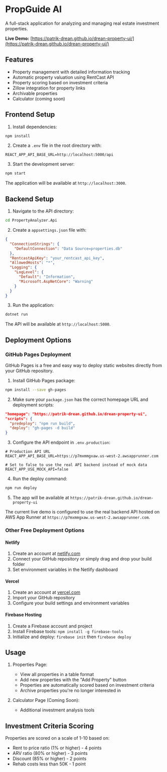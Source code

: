 # PropGuide AI

A full-stack application for analyzing and managing real estate investment properties.

**Live Demo:** [https://patrik-drean.github.io/drean-property-ui/](https://patrik-drean.github.io/drean-property-ui/)

## Features

- Property management with detailed information tracking
- Automatic property valuation using RentCast API
- Property scoring based on investment criteria
- Zillow integration for property links
- Archivable properties
- Calculator (coming soon)

## Frontend Setup

1. Install dependencies:
```bash
npm install
```

2. Create a `.env` file in the root directory with:
```
REACT_APP_API_BASE_URL=http://localhost:5000/api
```

3. Start the development server:
```bash
npm start
```

The application will be available at `http://localhost:3000`.

## Backend Setup

1. Navigate to the API directory:
```bash
cd PropertyAnalyzer.Api
```

2. Create a `appsettings.json` file with:
```json
{
  "ConnectionStrings": {
    "DefaultConnection": "Data Source=properties.db"
  },
  "RentcastApiKey": "your_rentcast_api_key",
  "AllowedHosts": "*",
  "Logging": {
    "LogLevel": {
      "Default": "Information",
      "Microsoft.AspNetCore": "Warning"
    }
  }
}
```

3. Run the application:
```bash
dotnet run
```

The API will be available at `http://localhost:5000`.

## Deployment Options

### GitHub Pages Deployment

GitHub Pages is a free and easy way to deploy static websites directly from your GitHub repository.

1. Install GitHub Pages package:
```bash
npm install --save gh-pages
```

2. Make sure your `package.json` has the correct homepage URL and deployment scripts:
```json
"homepage": "https://patrik-drean.github.io/drean-property-ui",
"scripts": {
  "predeploy": "npm run build",
  "deploy": "gh-pages -d build"
}
```

3. Configure the API endpoint in `.env.production`:
```
# Production API URL
REACT_APP_API_BASE_URL=https://p7mxmmgxaw.us-west-2.awsapprunner.com

# Set to false to use the real API backend instead of mock data
REACT_APP_USE_MOCK_API=false
```

4. Run the deploy command:
```bash
npm run deploy
```

5. The app will be available at `https://patrik-drean.github.io/drean-property-ui`

The current live demo is configured to use the real backend API hosted on AWS App Runner at `https://p7mxmmgxaw.us-west-2.awsapprunner.com`.

### Other Free Deployment Options

#### Netlify
1. Create an account at [netlify.com](https://www.netlify.com/)
2. Connect your GitHub repository or simply drag and drop your build folder
3. Set environment variables in the Netlify dashboard

#### Vercel
1. Create an account at [vercel.com](https://vercel.com/)
2. Import your GitHub repository 
3. Configure your build settings and environment variables

#### Firebase Hosting
1. Create a Firebase account and project
2. Install Firebase tools: `npm install -g firebase-tools`
3. Initialize and deploy: `firebase init` then `firebase deploy`

## Usage

1. Properties Page:
   - View all properties in a table format
   - Add new properties with the "Add Property" button
   - Properties are automatically scored based on investment criteria
   - Archive properties you're no longer interested in

2. Calculator Page (Coming Soon):
   - Additional investment analysis tools

## Investment Criteria Scoring

Properties are scored on a scale of 1-10 based on:
- Rent to price ratio (1% or higher) - 4 points
- ARV ratio (80% or higher) - 3 points
- Discount (85% or higher) - 2 points
- Rehab costs less than 50K - 1 point
